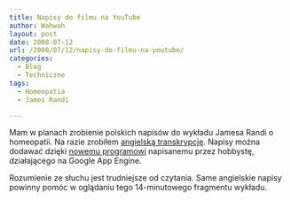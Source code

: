 ```yaml
---
title: Napisy do filmu na YouTube
author: Wahwah
layout: post
date: 2008-07-12
url: /2008/07/12/napisy-do-filmu-na-youtube/
categories:
  - Blog
  - Techniczne
tags:
  - Homeopatia
  - James Randi

---
```

Mam w planach zrobienie polskich napisów do wykładu Jamesa Randi o homeopatii. Na razie zrobiłem [angielską transkrypcję][1]. Napisy można dodawać dzięki [nowemu programowi][2] napisanemu przez hobbystę, działającego na Google App Engine.

Rozumienie ze słuchu jest trudniejsze od czytania. Same angielskie napisy powinny pomóc w oglądaniu tego 14-minutowego fragmentu wykładu.

 [1]: http://yt-subs.appspot.com/view?video=agd5dC1zdWJzcgwLEgVWaWRlbxiiLww
 [2]: http://automaciej.jogger.pl/2008/07/12/napisy-do-filmow-na-youtube/